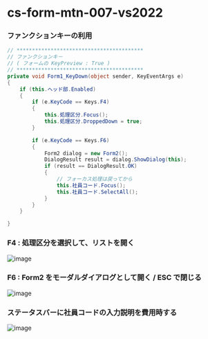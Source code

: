 # cs-form-mtn-007-vs2022

### ファンクションキーの利用
```cs
// *****************************************
// ファンクションキ－
// ( フォームの KeyPreview : True )
// *****************************************
private void Form1_KeyDown(object sender, KeyEventArgs e)
{
    if (this.ヘッド部.Enabled)
    {
        if (e.KeyCode == Keys.F4)
        {
            this.処理区分.Focus();
            this.処理区分.DroppedDown = true;
        }

        if (e.KeyCode == Keys.F6)
        {
            Form2 dialog = new Form2();
            DialogResult result = dialog.ShowDialog(this);
            if (result == DialogResult.OK)
            {
                // フォーカス処理は戻ってから
                this.社員コード.Focus();
                this.社員コード.SelectAll();
            }
        }
    }

}
```
 
### F4 : 処理区分を選択して、リストを開く

![image](https://github.com/winofsql/cs-form-mtn-007-vs2022/assets/1501327/8bdc1979-f8d4-4d85-a4dc-ac7502897f18)

### F6 : Form2 をモーダルダイアログとして開く / ESC で閉じる

![image](https://github.com/winofsql/cs-form-mtn-007-vs2022/assets/1501327/ffee1b31-4080-4a5b-9a6a-cebdbdb51d08)

### ステータスバーに社員コードの入力説明を費用時する

![image](https://github.com/winofsql/cs-form-mtn-007-vs2022/assets/1501327/d8921e2e-ffe9-45e3-92cb-f2d0ce117bd3)
